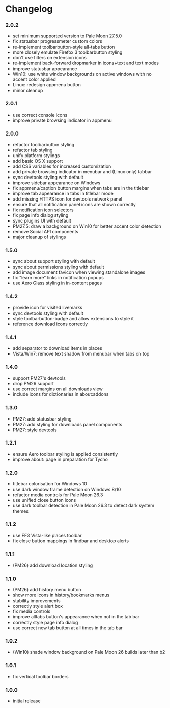 # Changelog

### 2.0.2
- set minimum supported version to Pale Moon 27.5.0
- fix statusbar progressmeter custom colors
- re-implement toolbarbutton-style all-tabs button
- more closely emulate Firefox 3 toolbarbutton styling
- don't use filters on extension icons
- re-implement back-forward dropmarker in icons+text and text modes
- improve statusbar appearance
- Win10: use white window backgrounds on active windows with no accent color applied
- Linux: redesign appmenu button
- minor cleanup

### 2.0.1
- use correct console icons
- improve private browsing indicator in appmenu

### 2.0.0
- refactor toolbarbutton styling
- refactor tab styling
- unify platform stylings
- add basic OS X support
- add CSS variables for increased customization
- add private browsing indicator in menubar and (Linux only) tabbar
- sync devtools styling with default
- improve sidebar appearance on Windows
- fix appmenu/caption button margins when tabs are in the titlebar
- improve tab appearance in tabs in titlebar mode
- add missing HTTPS icon for devtools network panel
- ensure that all notification panel icons are shown correctly
- fix notification icon selectors
- fix page info dialog styling
- sync plugins UI with default
- PM27.5: draw a background on Win10 for better accent color detection
- remove Social API components
- major cleanup of stylings

### 1.5.0
- sync about:support styling with default
- sync about:permissions styling with default
- add image document favicon when viewing standalone images
- fix "learn more" links in notification popups
- use Aero Glass styling in in-content pages

### 1.4.2
- provide icon for visited livemarks
- sync devtools styling with default
- style toolbarbutton-badge and allow extensions to style it
- reference download icons correctly

### 1.4.1
- add separator to download items in places
- Vista/Win7: remove text shadow from menubar when tabs on top

### 1.4.0
- support PM27's devtools
- drop PM26 support
- use correct margins on all downloads view
- include icons for dictionaries in about:addons

### 1.3.0
- PM27: add statusbar styling
- PM27: add styling for downloads panel components
- PM27: style devtools

### 1.2.1
- ensure Aero toolbar styling is applied consistently
- improve about: page in preparation for Tycho

### 1.2.0
- titlebar colorisation for Windows 10
- use dark window frame detection on Windows 8/10
- refactor media controls for Pale Moon 26.3
- use unified close button icons
- use dark toolbar detection in Pale Moon 26.3 to detect dark system themes

### 1.1.2
- use FF3 Vista-like places toolbar
- fix close button mappings in findbar and desktop alerts

### 1.1.1
- (PM26) add download location styling

### 1.1.0
- (PM26) add history menu button
- show more icons in history/bookmarks menus
- stability improvements
- correctly style alert box
- fix media controls
- improve alltabs button's appearance when not in the tab bar
- correctly style page info dialog
- use correct new tab button at all times in the tab bar

### 1.0.2
- (Win10) shade window background on Pale Moon 26 builds later than b2

### 1.0.1
- fix vertical toolbar borders

### 1.0.0
- initial release